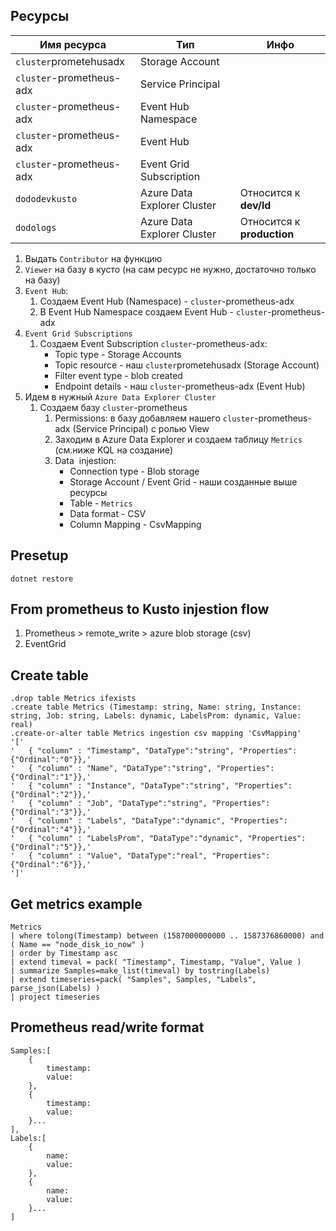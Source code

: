 ## Ресурсы
Имя ресурса | Тип | Инфо
---|---|---
`cluster`prometehusadx | Storage  Account |
`cluster`-prometheus-adx | Service Principal | 
`cluster`-prometheus-adx | Event Hub Namespace
`cluster`-prometheus-adx | Event Hub
`cluster`-prometheus-adx | Event Grid Subscription
`dododevkusto` | Azure Data Explorer Cluster | Относится к **dev/ld**
`dodologs` | Azure Data Explorer Cluster | Относится к **production**


1) Выдать `Contributor` на функцию 
2) `Viewer` на базу в кусто (на сам ресурс не нужно, достаточно только на базу)
3) `Event Hub`:
	1) Создаем Event Hub (Namespace) - `cluster`-prometheus-adx 
	2) В Event Hub Namespace создаем Event Hub - `cluster`-prometheus-adx 
4) `Event Grid Subscriptions`
	1) Создаем Event Subscription `cluster`-prometheus-adx:
		* Topic type - Storage Accounts
		* Topic resource - наш `cluster`prometehusadx (Storage  Account)
		* Filter event type - blob created 
		* Endpoint details - наш `cluster`-prometheus-adx (Event Hub)
5) Идем в нужный `Azure Data Explorer Cluster`
	1) Создаем базу `cluster`-prometheus
		1) Permissions: в базу добавляем нашего `cluster`-prometheus-adx (Service Principal) с ролью View
		2) Заходим в Azure Data Explorer и создаем таблицу `Metrics` (см.ниже KQL на создание)
		2) Data  injestion:
			* Connection type - Blob storage
			* Storage Account / Event Grid - наши созданные выше ресурсы
			* Table - `Metrics`
			* Data format - CSV
			* Column Mapping - CsvMapping



## Presetup 
```
dotnet restore
```

## From prometheus to Kusto injestion flow
1) Prometheus > remote_write > azure blob storage (csv)
2) EventGrid


## Create table
```
.drop table Metrics ifexists
.create table Metrics (Timestamp: string, Name: string, Instance: string, Job: string, Labels: dynamic, LabelsProm: dynamic, Value: real)
.create-or-alter table Metrics ingestion csv mapping 'CsvMapping' 
'['
'   { "column" : "Timestamp", "DataType":"string", "Properties":{"Ordinal":"0"}},'
'   { "column" : "Name", "DataType":"string", "Properties":{"Ordinal":"1"}},'
'   { "column" : "Instance", "DataType":"string", "Properties":{"Ordinal":"2"}},'
'   { "column" : "Job", "DataType":"string", "Properties":{"Ordinal":"3"}},'
'   { "column" : "Labels", "DataType":"dynamic", "Properties":{"Ordinal":"4"}},'
'   { "column" : "LabelsProm", "DataType":"dynamic", "Properties":{"Ordinal":"5"}},'
'   { "column" : "Value", "DataType":"real", "Properties":{"Ordinal":"6"}},'
']'
```


## Get metrics example
```
Metrics
| where tolong(Timestamp) between (1587000000000 .. 1587376860000) and ( Name == "node_disk_io_now" )
| order by Timestamp asc
| extend timeval = pack( "Timestamp", Timestamp, "Value", Value )
| summarize Samples=make_list(timeval) by tostring(Labels)
| extend timeseries=pack( "Samples", Samples, "Labels", parse_json(Labels) )
| project timeseries
```

## Prometheus read/write format
```
Samples:[
	{
		timestamp:
		value:
	},
	{
		timestamp:
		value:
	}...
],
Labels:[
    {
		name:
		value:
	},
	{
		name:
		value:
	}...
]
```